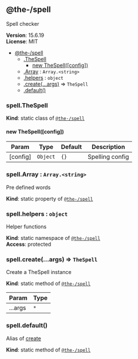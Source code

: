 <!--- Code generated by @the-/script-doc. DO NOT EDIT. -->

<a name="module_@the-/spell"></a>

## @the-/spell
Spell checker

**Version**: 15.6.19  
**License**: MIT  

* [@the-/spell](#module_@the-/spell)
    * [.TheSpell](#module_@the-/spell.TheSpell)
        * [new TheSpell([config])](#new_module_@the-/spell.TheSpell_new)
    * [.Array](#module_@the-/spell.Array) : <code>Array.&lt;string&gt;</code>
    * [.helpers](#module_@the-/spell.helpers) : <code>object</code>
    * [.create(...args)](#module_@the-/spell.create) ⇒ <code>TheSpell</code>
    * [.default()](#module_@the-/spell.default)

<a name="module_@the-/spell.TheSpell"></a>

### spell.TheSpell
**Kind**: static class of [<code>@the-/spell</code>](#module_@the-/spell)  
<a name="new_module_@the-/spell.TheSpell_new"></a>

#### new TheSpell([config])

| Param | Type | Default | Description |
| --- | --- | --- | --- |
| [config] | <code>Object</code> | <code>{}</code> | Spelling config |

<a name="module_@the-/spell.Array"></a>

### spell.Array : <code>Array.&lt;string&gt;</code>
Pre defined words

**Kind**: static property of [<code>@the-/spell</code>](#module_@the-/spell)  
<a name="module_@the-/spell.helpers"></a>

### spell.helpers : <code>object</code>
Helper functions

**Kind**: static namespace of [<code>@the-/spell</code>](#module_@the-/spell)  
**Access**: protected  
<a name="module_@the-/spell.create"></a>

### spell.create(...args) ⇒ <code>TheSpell</code>
Create a TheSpell instance

**Kind**: static method of [<code>@the-/spell</code>](#module_@the-/spell)  

| Param | Type |
| --- | --- |
| ...args | <code>\*</code> | 

<a name="module_@the-/spell.default"></a>

### spell.default()
Alias of [create](#module_@the-/spell.create)

**Kind**: static method of [<code>@the-/spell</code>](#module_@the-/spell)  
